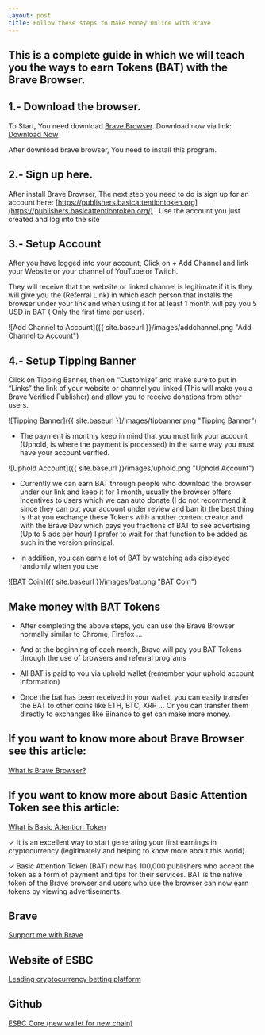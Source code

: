 ```yaml
---
layout: post
title: Follow these steps to Make Money Online with Brave
---
```

## This is a complete guide in which we will teach you the ways to earn Tokens (BAT) with the Brave Browser.

## 1.- Download the browser.

To Start, You need download [Brave Browser](https://brave.com/?ref=jof901). Download now via link: [Download Now](https://brave.com/?ref=jof901)

After download brave browser, You need to install this program.

## 2.- Sign up here.

After install Brave Browser, The next step you need to do is sign up for an account here: 
[https://publishers.basicattentiontoken.org](https://publishers.basicattentiontoken.org/) .
Use the account you just created and log into the site

## 3.- Setup Account

After you have logged into your account, Click on + Add Channel and link your Website or your channel of YouTube or Twitch.

They will receive that the website or linked channel is legitimate if it is they will give you the (Referral Link) in which each person that installs the browser under your link and when using it for at least 1 month will pay you 5 USD in BAT ( Only the first time per user).

![Add Channel to Account]({{ site.baseurl }}/images/addchannel.png "Add Channel to Account")

## 4.- Setup Tipping Banner

Click on Tipping Banner, then on “Customize” and make sure to put in “Links” the link of your website or channel you linked (This will make you a Brave Verified Publisher) and allow you to receive donations from other users.

![Tipping Banner]({{ site.baseurl }}/images/tipbanner.png "Tipping Banner")

- The payment is monthly keep in mind that you must link your account (Uphold, is where the payment is processed) in the same way you must have your account verified.

![Uphold Account]({{ site.baseurl }}/images/uphold.png "Uphold Account")

- Currently we can earn BAT through people who download the browser under our link and keep it for 1 month, usually the browser offers incentives to users which we can auto donate (I do not recommend it since they can put your account under review and ban it) the best thing is that you exchange these Tokens with another content creator and with the Brave Dev which pays you fractions of BAT to see advertising (Up to 5 ads per hour) I prefer to wait for that function to be added as such in the version principal.

- In addition, you can earn a lot of BAT by watching ads displayed randomly when you use

![BAT Coin]({{ site.baseurl }}/images/bat.png "BAT Coin")

## Make money with BAT Tokens

- After completing the above steps, you can use the Brave Browser normally similar to Chrome, Firefox ...

- And at the beginning of each month, Brave will pay you BAT Tokens through the use of browsers and referral programs

- All BAT is paid to you via uphold wallet (remember your uphold account information)

- Once the bat has been received in your wallet, you can easily transfer the BAT to other coins like ETH, BTC, XRP ... Or you can transfer them directly to exchanges like Binance to get can make more money.


## If you want to know more about Brave Browser see this article:

[What is Brave Browser?](https://medium.com/@Censed/what-is-brave-browser-esbc-a3fc97e52944)

## If you want to know more about Basic Attention Token see this article:

[What is Basic Attention Token](https://medium.com/@Censed/what-is-basic-attention-token-esbc-274339e94300)

✓ It is an excellent way to start generating your first earnings in cryptocurrency (legitimately and helping to know more about this world).

✓ Basic Attention Token (BAT) now has 100,000 publishers who accept the token as a form of payment and tips for their services. BAT is the native token of the Brave browser and users who use the browser can now earn tokens by viewing advertisements.

## Brave

[Support me with Brave](https://brave.com/?ref=jof901)

## Website of ESBC

[Leading cryptocurrency betting platform](https://esbc.pro/)

## Github

[ESBC Core (new wallet for new chain)](https://github.com/BlockchainFor/ESBC2/releases)